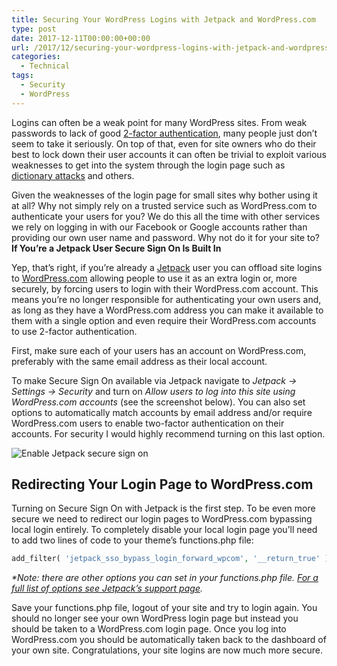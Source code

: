```yaml
---
title: Securing Your WordPress Logins with Jetpack and WordPress.com
type: post
date: 2017-12-11T00:00:00+00:00
url: /2017/12/securing-your-wordpress-logins-with-jetpack-and-wordpress-com/
categories:
  - Technical
tags:
  - Security
  - WordPress
---
```


Logins can often be a weak point for many WordPress sites. From weak passwords to lack of good [2-factor authentication][1], many people just don’t seem to take it seriously. On top of that, even for site owners who do their best to lock down their user accounts it can often be trivial to exploit various weaknesses to get into the system through the login page such as [dictionary attacks][2] and others.

Given the weaknesses of the login page for small sites why bother using it at all? Why not simply rely on a trusted service such as WordPress.com to authenticate your users for you? We do this all the time with other services we rely on logging in with our Facebook or Google accounts rather than providing our own user name and password. Why not do it for your site to?
**If You’re a Jetpack User Secure Sign On Is Built In**

Yep, that’s right, if you’re already a [Jetpack][3] user you can offload site logins to [WordPress.com][4] allowing people to use it as an extra login or, more securely, by forcing users to login with their WordPress.com account. This means you’re no longer responsible for authenticating your own users and, as long as they have a WordPress.com address you can make it available to them with a single option and even require their WordPress.com accounts to use 2-factor authentication.

First, make sure each of your users has an account on WordPress.com, preferably with the same email address as their local account.

To make Secure Sign On available via Jetpack navigate to _Jetpack -> Settings -> Security_ and turn on _Allow users to log into this site using WordPress.com accounts_ (see the screenshot below). You can also set options to automatically match accounts by email address and/or require WordPress.com users to enable two-factor authentication on their accounts. For security I would highly recommend turning on this last option.

![Enable Jetpack secure sign on](/images/2017/12/enable-jetpack-secure-sign-on.jpg "Go to your Jetpack Security settings and turn on WordPress.com logins and their associated options.")

## Redirecting Your Login Page to WordPress.com

Turning on Secure Sign On with Jetpack is the first step. To be even more secure we need to redirect our login pages to WordPress.com bypassing local login entirely. To completely disable your local login page you’ll need to add two lines of code to your theme’s functions.php file:

``` php
add_filter( 'jetpack_sso_bypass_login_forward_wpcom', '__return_true' );add_filter( 'jetpack_remove_login_form', '__return_true' );
```

_*Note: there are other options you can set in your functions.php file. [For a full list of options see Jetpack’s support page][5]._

Save your functions.php file, logout of your site and try to login again. You should no longer see your own WordPress login page but instead you should be taken to a WordPress.com login page. Once you log into WordPress.com you should be automatically taken back to the dashboard of your own site. Congratulations, your site logins are now much more secure.

 [1]: https://en.wikipedia.org/wiki/Multi-factor_authentication
 [2]: https://en.wikipedia.org/wiki/Dictionary_attack
 [3]: https://jetpack.com/
 [4]: https://wordpress.com/
 [5]: https://jetpack.com/support/sso/